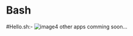 # Bash
#Hello.sh:-
![image](https://user-images.githubusercontent.com/73585468/168289630-41f08bff-f6be-415c-9882-00da42b5e388.png)4
other apps comming soon...
